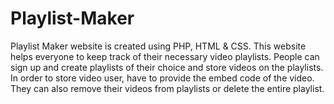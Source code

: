 # Playlist-Maker
Playlist Maker website is created using PHP, HTML &amp; CSS. This website helps everyone to keep track of their necessary video playlists. People can sign up and create playlists of their choice and store videos on the playlists. In order to store video user, have to provide the embed code of the video. They can also remove their videos from playlists or delete the entire playlist.
